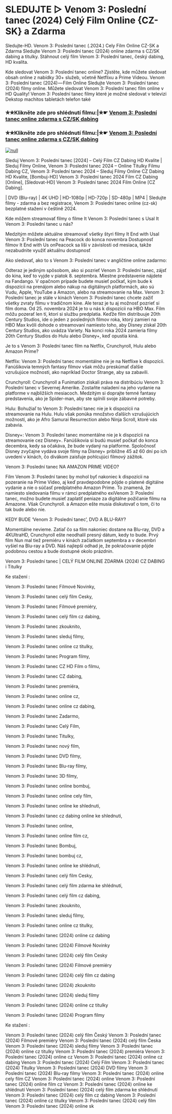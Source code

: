 # SLEDUJTE ▷ Venom 3: Poslední tanec (2024) Celý Film Online {CZ-SK} a Zdarma

Sledujte-HD. Venom 3: Poslední tanec (.2024.) Cely Film Online CZ-SK a Zdarma
Sledujte Venom 3: Poslední tanec (2024) online zdarma s CZ/SK dabing a titulky. Stáhnout celý film Venom 3: Poslední tanec, český dabing, HD kvalita.

Kde sledovat Venom 3: Poslední tanec online? Zjistěte, kde můžete sledovat obsah online z nabídky 30+ služeb, včetně Netflixu a Prime Videou. Venom 3: Poslední tanec (2024) — Film Online Sledujte Venom 3: Poslední tanec (2024) filmy online. Můžete sledovat Venom 3: Poslední tanec film online v HD Quality! Venom 3: Poslední tanec filmy které je možné sledovat v televizi Dekstop machitos tabletách telefon také

### ✮✮Klikněte zde pro shlédnutí filmu:|✮☛ [Venom 3: Poslední tanec online zdarma s CZ/SK dabing](https://bit.ly/venom-posledn-tanec-cely-film-cz)

### ✮✮Klikněte zde pro shlédnutí filmu:|✮☛ [Venom 3: Poslední tanec online zdarma s CZ/SK dabing](https://bit.ly/venom-posledn-tanec-cely-film-cz)

[![null](https://static.wixstatic.com/media/855a25_043b5abeb4ae4d35ac003198e7fe56ed~mv2.gif)](https://bit.ly/venom-posledn-tanec-cely-film-cz)

Sleduj Venom 3: Poslední tanec [2024] – Celý Film CZ Dabing HD Kvalite | Sleduj Filmy Online, Venom 3: Poslední tanec 2024 – Online Titulky Filmu Dabing CZ, Venom 3: Poslední tanec 2024 – Sleduj Filmy Online CZ Dabing HD Kvalite, [Bombuj-HD] Venom 3: Poslední tanec 2024 Film CZ Dabing [Online], [Sledovat-HD] Venom 3: Poslední tanec 2024 Film Online [CZ Dabing].

| DVD (Blu-ray) | 4K UHD | HD-1080p | HD-720p | SD-480p | MP4 | Sledujte filmy - zdarma a bez registrace, Venom 3: Poslední tanec online (cz-sk) bezplatné stažení v češtině 2024.

Kde môžem streamovať filmy o filme It Venom 3: Poslední tanec s Usal It Venom 3: Poslední tanec u nás?

Medzitým môžete aktuálne streamovať všetky štyri filmy It End with Usal Venom 3: Poslední tanec na Peacock do konca novembra Dostupnosť filmov It End with Us onPeacock sa líši v závislosti od mesiaca, takže nezabudnite využiť aktuálnu dostupnosť

Ako sledovať, ako to s Venom 3: Poslední tanec v angličtine online zadarmo:

Odteraz je jediným spôsobom, ako si pozrieť Venom 3: Poslední tanec, zájsť do kina, keď to vyjde v piatok 8. septembra. Miestne predstavenie nájdete na Fandango. V opačnom prípade budete musieť počkať, kým bude k dispozícii na prenájom alebo nákup na digitálnych platformách, ako sú Vudu, Apple, YouTube a Amazon, alebo na streamovanie na Max. Venom 3: Poslední tanec je stále v kinách Venom 3: Poslední tanec chcete zažiť všetky zvraty filmu v tradičnom kine. Ale teraz je tu aj možnosť pozrieť si film doma. Od 25. novembra 2024 je to u nás k dispozícii na HBO Max. Film môžu pozerať len tí, ktorí si službu predplatia. Keďže film distribuuje 20th Century Studios, ide o jeden z posledných filmov roka, ktorý zamieri na HBO Max kvôli dohode o streamovaní namiesto toho, aby Disney získal 20th Century Studios, ako uvádza Variety. Na konci roka 2024 zamieria filmy 20th Century Studios do Hulu alebo Disney+, keď opustia kiná.

Je to s Venom 3: Poslední tanec film na Netflix, Crunchyroll, Hulu alebo Amazon Prime?

Netflix: Venom 3: Poslední tanec momentálne nie je na Netflixe k dispozícii. Fanúšikovia temných fantasy filmov však môžu preskúmať ďalšie vzrušujúce možnosti, ako napríklad Doctor Strange, aby sa zabavili.

Crunchyroll: Crunchyroll a Funimation získali práva na distribúciu Venom 3: Poslední tanec v Severnej Amerike. Zostaňte naladení na jeho vydanie na platforme v najbližších mesiacoch. Medzitým si doprajte temné fantasy predstavenia, ako je Spider-man, aby ste splnili svoje zábavné potreby.

Hulu: Bohužiaľ to Venom 3: Poslední tanec nie je k dispozícii na streamovanie na Hulu. Hulu však ponúka množstvo ďalších vzrušujúcich možností, ako je Afro Samurai Resurrection alebo Ninja Scroll, ktoré vás zabavia.

Disney+: Venom 3: Poslední tanec momentálne nie je k dispozícii na streamovanie cez Disney+. Fanúšikovia si budú musieť počkať do konca decembra, kedy sa očakáva, že bude vydaný na platforme. Spoločnosť Disney zvyčajne vydáva svoje filmy na Disney+ približne 45 až 60 dní po ich uvedení v kinách, čo divákom zaisťuje pohlcujúci filmový zážitok.

Venom 3: Poslední tanec NA AMAZON PRIME VIDEO?

Film Venom 3: Poslední tanec by mohol byť nakoniec k dispozícii na pozeranie na Prime Video, aj keď pravdepodobne pôjde o platené digitálne vydanie a nie o súčasť predplatného Amazon Prime. To znamená, že namiesto sledovania filmu v rámci predplatného exiVenom 3: Poslední tanec, možno budete musieť zaplatiť peniaze za digitálne požičanie filmu na Amazone. Však Crunchyroll. a Amazon ešte musia diskutovať o tom, či to tak bude alebo nie.

KEDY BUDE ‘Venom 3: Poslední tanec’, DVD A BLU-RAY?

Momentálne nevieme. Zatiaľ čo sa film nakoniec dostane na Blu-ray, DVD a 4KUltraHD, Crunchyroll ešte neodhalil presný dátum, kedy to bude. Prvý film Nun mal tiež premiéru v kinách začiatkom septembra a v decembri vyšiel na Blu-ray a DVD. Náš najlepší odhad je, že pokračovanie pôjde podobnou cestou a bude dostupné okolo prázdnin.

Venom 3: Poslední tanec | CELÝ FILM ONLINE ZDARMA (2024) CZ DABING i Titulky

Ke stažení :

Venom 3: Poslední tanec Filmové Novinky,

Venom 3: Poslední tanec celý film Cesky,

Venom 3: Poslední tanec Filmové premiéry,

Venom 3: Poslední tanec celý film cz dabing,

Venom 3: Poslední tanec zkouknito,

Venom 3: Poslední tanec sleduj filmy,

Venom 3: Poslední tanec online cz titulky,

Venom 3: Poslední tanec Program filmy,

Venom 3: Poslední tanec CZ HD Film o filmu,

Venom 3: Poslední tanec CZ dabing,

Venom 3: Poslední tanec premiéra,

Venom 3: Poslední tanec online cz,

Venom 3: Poslední tanec online cz dabing,

Venom 3: Poslední tanec Zadarmo,

Venom 3: Poslední tanec Celý Film,

Venom 3: Poslední tanec Titulky,

Venom 3: Poslední tanec nový film,

Venom 3: Poslední tanec DVD filmy,

Venom 3: Poslední tanec Blu-ray filmy,

Venom 3: Poslední tanec 3D filmy,

Venom 3: Poslední tanec online bombuj,

Venom 3: Poslední tanec online cely film,

Venom 3: Poslední tanec online ke shlednuti,

Venom 3: Poslední tanec cz dabing online ke shlednuti,

Venom 3: Poslední tanec online,

Venom 3: Poslední tanec online film cz,

Venom 3: Poslední tanec Bombuj,

Venom 3: Poslední tanec bombuj cz,

Venom 3: Poslední tanec online ke shlédnutí,

Venom 3: Poslední tanec celý film Cesky,

Venom 3: Poslední tanec celý film zdarma ke shlédnutí,

Venom 3: Poslední tanec celý film cz dabing,

Venom 3: Poslední tanec zkouknito,

Venom 3: Poslední tanec sleduj filmy,

Venom 3: Poslední tanec online cz titulky,

Venom 3: Poslední tanec (2024) online cz dabing

Venom 3: Poslední tanec (2024) Filmové Novinky

Venom 3: Poslední tanec (2024) celý film Cesky

Venom 3: Poslední tanec (2024) Filmové premiéry

Venom 3: Poslední tanec (2024) celý film cz dabing

Venom 3: Poslední tanec (2024) zkouknito

Venom 3: Poslední tanec (2024) sleduj filmy

Venom 3: Poslední tanec (2024) online cz titulky

Venom 3: Poslední tanec (2024) Program filmy

Ke stažení :

Venom 3: Poslední tanec (2024) celý film Český Venom 3: Poslední tanec (2024) Filmové premiéry Venom 3: Poslední tanec (2024) celý film Česka Venom 3: Poslední tanec (2024) sleduj filmy Venom 3: Poslední tanec (2024) online cz titulky Venom 3: Poslední tanec (2024) premiéra Venom 3: Poslední tanec (2024) online cz Venom 3: Poslední tanec (2024) online cz dabing Venom 3: Poslední tanec (2024) Celý Film Venom 3: Poslední tanec (2024) Titulky Venom 3: Poslední tanec (2024) DVD filmy Venom 3: Poslední tanec (2024) Blu-ray filmy Venom 3: Poslední tanec (2024) online cely film CZ Venom 3: Poslední tanec (2024) online Venom 3: Poslední tanec (2024) online film cz Venom 3: Poslední tanec (2024) online ke shlédnutí Venom 3: Poslední tanec (2024) celý film zdarma ke shlédnutí Venom 3: Poslední tanec (2024) celý film cz dabing Venom 3: Poslední tanec (2024) online cz titulky Venom 3: Poslední tanec (2024) celý film Venom 3: Poslední tanec (2024) online sk
